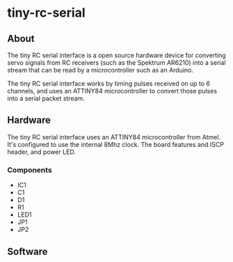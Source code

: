 tiny-rc-serial
==============

About
-----
The tiny RC serial interface is a open source hardware device for
converting servo signals from RC receivers (such as the Spektrum
AR6210) into a serial stream that can be read by a microcontroller
such as an Arduino. 

The tiny RC serial interface works by timing pulses received on up to
6 channels, and uses an ATTINY84 microcontroller to convert those
pulses into a serial packet stream.

Hardware
--------

The tiny RC serial interface uses an ATTINY84 microcontroller from
Atmel. It's configured to use the internal 8Mhz clock. The board
features and ISCP header, and power LED.

### Components ###

- IC1 
- C1
- D1
- R1
- LED1
- JP1
- JP2

Software
--------
